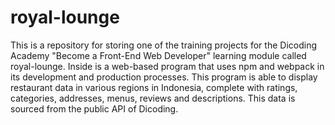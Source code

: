 # royal-lounge

This is a repository for storing one of the training projects for the Dicoding Academy "Become a Front-End Web Developer" learning module called royal-lounge. Inside is a web-based program that uses npm and webpack in its development and production processes. This program is able to display restaurant data in various regions in Indonesia, complete with ratings, categories, addresses, menus, reviews and descriptions. This data is sourced from the public API of Dicoding.
